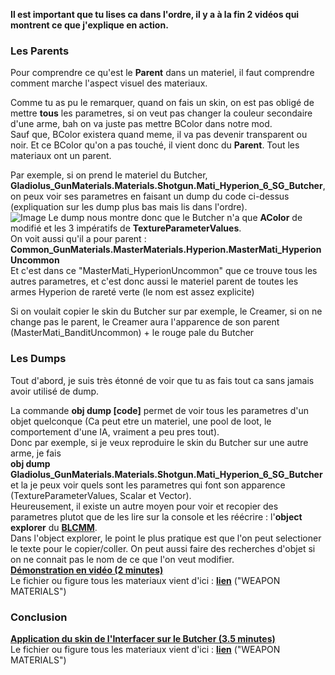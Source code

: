 **Il est important que tu lises ca dans l'ordre, il y a à la fin 2 vidéos qui montrent ce que j'explique en action.**

### Les Parents
Pour comprendre ce qu'est le **Parent** dans un materiel, il faut comprendre comment marche l'aspect visuel des materiaux.

Comme tu as pu le remarquer, quand on fais un skin, on est pas obligé de mettre **tous** les parametres, si on veut pas changer la couleur secondaire d'une arme, bah on va juste pas mettre BColor dans notre mod.  
Sauf que, BColor existera quand meme, il va pas devenir transparent ou noir. Et ce BColor qu'on a pas touché, il vient donc du **Parent**. Tout les materiaux ont un parent.  

Par exemple, si on prend le materiel du Butcher,  
**Gladiolus_GunMaterials.Materials.Shotgun.Mati_Hyperion_6_SG_Butcher**,  
on peux voir ses parametres en faisant un dump du code ci-dessus (expliquation sur les dump plus bas mais lis dans l'ordre).  
![Image](https://i.imgur.com/zP4gi8O.png)
Le dump nous montre donc que le Butcher n'a que **AColor** de modifié et les 3 impératifs de **TextureParameterValues**.  
On voit aussi qu'il a pour parent :  
**Common_GunMaterials.MasterMaterials.Hyperion.MasterMati_HyperionUncommon**  
Et c'est dans ce "MasterMati_HyperionUncommon" que ce trouve tous les autres parametres, et c'est donc aussi le materiel parent de toutes les armes Hyperion de rareté verte (le nom est assez explicite)  

Si on voulait copier le skin du Butcher sur par exemple, le Creamer, si on ne change pas le parent, le Creamer aura l'apparence de son parent (MasterMati_BanditUncommon) + le rouge pale du Butcher

### Les Dumps
Tout d'abord, je suis très étonné de voir que tu as fais tout ca sans jamais avoir utilisé de dump.  

La commande **obj dump [code]** permet de voir tous les parametres d'un objet quelconque (Ca peut etre un materiel, une pool de loot, le comportement d'une IA, vraiment a peu pres tout).  
Donc par exemple, si je veux reproduire le skin du Butcher sur une autre arme, je fais  
**obj dump Gladiolus_GunMaterials.Materials.Shotgun.Mati_Hyperion_6_SG_Butcher**  
et la je peux voir quels sont les parametres qui font son apparence (TextureParameterValues, Scalar et Vector).  
Heureusement, il existe un autre moyen pour voir et recopier des parametres plutot que de les lire sur la console et les réécrire : l'**object explorer** du **[BLCMM](https://github.com/BLCM/BLCMods/wiki/Borderlands-Community-Mod-Manager)**.  
Dans l'object explorer, le point le plus pratique est que l'on peut selectioner le texte pour le copier/coller. On peut aussi faire des recherches d'objet si on ne connait pas le nom de ce que l'on veut modifier.  
**[Démonstration en vidéo (2 minutes)](https://youtu.be/uXD2dSlrbVM)**  
Le fichier ou figure tous les materiaux vient d'ici : **[lien](https://github.com/BLCM/BLCMods/tree/master/Borderlands%202%20mods/Dave/Resources)** ("WEAPON MATERIALS")

### Conclusion
**[Application du skin de l'Interfacer sur le Butcher (3.5 minutes)](https://youtu.be/bRBYrEMs_q0)**  
Le fichier ou figure tous les materiaux vient d'ici : **[lien](https://github.com/BLCM/BLCMods/tree/master/Borderlands%202%20mods/Dave/Resources)** ("WEAPON MATERIALS")
